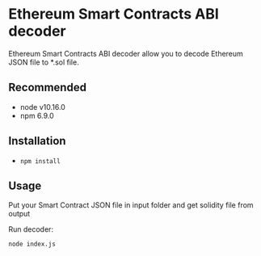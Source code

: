 Ethereum Smart Contracts ABI decoder
==========

Ethereum Smart Contracts ABI decoder allow you to decode Ethereum JSON file to *.sol file.

## Recommended

- node v10.16.0
- npm 6.9.0

## Installation

* ```npm install```

## Usage

Put your Smart Contract JSON file in input folder and get solidity file from output

Run decoder:

```node index.js```